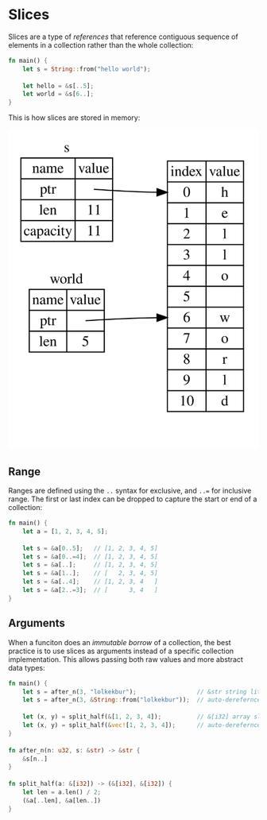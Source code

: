 # Slices

Slices are a type of _references_ that reference contiguous sequence of elements
in a collection rather than the whole collection:

```rust
fn main() {
    let s = String::from("hello world");

    let hello = &s[..5];
    let world = &s[6..];
}
```

This is how slices are stored in memory:

![Slice in memory](./assets/string_slice.svg)

## Range

Ranges are defined using the `..` syntax for exclusive, and `..=` for inclusive range.
The first or last index can be dropped to capture the start or end of a collection:

```rust
fn main() {
    let a = [1, 2, 3, 4, 5];

    let s = &a[0..5];   // [1, 2, 3, 4, 5]
    let s = &a[0..=4];  // [1, 2, 3, 4, 5]
    let s = &a[..];     // [1, 2, 3, 4, 5]
    let s = &a[1..];    // [   2, 3, 4, 5]
    let s = &a[..4];    // [1, 2, 3, 4   ]
    let s = &a[2..=3];  // [      3, 4   ]
}
```

## Arguments

When a funciton does an _immutable borrow_ of a collection, the best practice is to
use slices as arguments instead of a specific collection implementation. This allows
passing both raw values and more abstract data types:

```rust
fn main() {
    let s = after_n(3, "lolkekbur");                 // &str string literal slice directly
    let s = after_n(3, &String::from("lolkekbur"));  // auto-derefernced &String -> &str

    let (x, y) = split_half(&[1, 2, 3, 4]);          // &[i32] array slice directly
    let (x, y) = split_half(&vec![1, 2, 3, 4]);      // auto-derefernced &Vec<T> -> &[i32]
}

fn after_n(n: u32, s: &str) -> &str {
    &s[n..]
}

fn split_half(a: &[i32]) -> (&[i32], &[i32]) {
    let len = a.len() / 2;
    (&a[..len], &a[len..])
}
```
